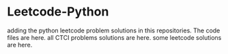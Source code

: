# Leetcode-Python
adding the python leetcode problem solutions in this repositories. 
The code files are here.
all CTCI problems solutions are here.
some leetcode solutions are here.















































































































































































































































































































































































































































































































































































































































































































































































































































